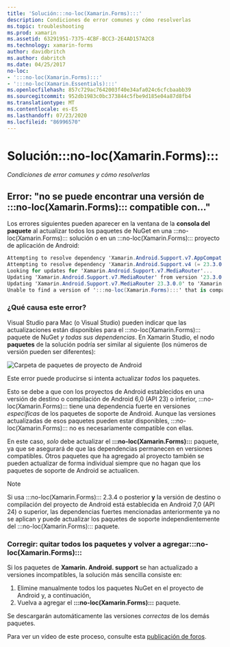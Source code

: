 ```yaml
---
title: 'Solución:::no-loc(Xamarin.Forms):::'
description: Condiciones de error comunes y cómo resolverlas
ms.topic: troubleshooting
ms.prod: xamarin
ms.assetid: 63291951-7375-4CBF-BCC3-2E4AD157A2C8
ms.technology: xamarin-forms
author: davidbritch
ms.author: dabritch
ms.date: 04/25/2017
no-loc:
- ':::no-loc(Xamarin.Forms):::'
- ':::no-loc(Xamarin.Essentials):::'
ms.openlocfilehash: 857c729ac7642003f40e34afa024c6cfcbaabb39
ms.sourcegitcommit: 952db1983c0bc373844c5fbe9d185e04a87d8fb4
ms.translationtype: MT
ms.contentlocale: es-ES
ms.lasthandoff: 07/23/2020
ms.locfileid: "86996570"
---
```

# <a name="troubleshooting-no-locxamarinforms"></a>Solución:::no-loc(Xamarin.Forms):::

_Condiciones de error comunes y cómo resolverlas_

## <a name="error-unable-to-find-a-version-of-no-locxamarinforms-compatible-with"></a>Error: "no se puede encontrar una versión de :::no-loc(Xamarin.Forms)::: compatible con..."

Los errores siguientes pueden aparecer en la ventana de la **consola del paquete** al actualizar todos los paquetes de NuGet en una :::no-loc(Xamarin.Forms)::: solución o en un :::no-loc(Xamarin.Forms)::: proyecto de aplicación de Android:

```csharp
Attempting to resolve dependency 'Xamarin.Android.Support.v7.AppCompat (= 23.3.0.0)'.
Attempting to resolve dependency 'Xamarin.Android.Support.v4 (= 23.3.0.0)'.
Looking for updates for 'Xamarin.Android.Support.v7.MediaRouter'...
Updating 'Xamarin.Android.Support.v7.MediaRouter' from version '23.3.0.0' to '23.3.1.0' in project 'Todo.Droid'.
Updating 'Xamarin.Android.Support.v7.MediaRouter 23.3.0.0' to 'Xamarin.Android.Support.v7.MediaRouter 23.3.1.0' failed.
Unable to find a version of ':::no-loc(Xamarin.Forms):::' that is compatible with 'Xamarin.Android.Support.v7.MediaRouter 23.3.0.0'.
```

### <a name="what-causes-this-error"></a>¿Qué causa este error?

Visual Studio para Mac (o Visual Studio) pueden indicar que las actualizaciones están disponibles para el :::no-loc(Xamarin.Forms)::: paquete de NuGet *y todas sus dependencias*. En Xamarin Studio, el nodo **paquetes** de la solución podría ser similar al siguiente (los números de versión pueden ser diferentes):

![Carpeta de paquetes de proyecto de Android](images/updates-available.png)

Este error puede producirse si intenta actualizar _todos_ los paquetes.

Esto se debe a que con los proyectos de Android establecidos en una versión de destino o compilación de Android 6,0 (API 23) o inferior, :::no-loc(Xamarin.Forms)::: tiene una dependencia fuerte en versiones *específicas* de los paquetes de soporte de Android. Aunque las versiones actualizadas de esos paquetes pueden estar disponibles, :::no-loc(Xamarin.Forms)::: no es necesariamente compatible con ellas.

En este caso, _solo_ debe actualizar el **:::no-loc(Xamarin.Forms):::** paquete, ya que se asegurará de que las dependencias permanecen en versiones compatibles. Otros paquetes que ha agregado al proyecto también se pueden actualizar de forma individual siempre que no hagan que los paquetes de soporte de Android se actualicen.

> [!NOTE]
> Si usa :::no-loc(Xamarin.Forms)::: 2.3.4 o posterior **y** la versión de destino o compilación del proyecto de Android está establecida en Android 7,0 (API 24) o superior, las dependencias fuertes mencionadas anteriormente ya no se aplican y puede actualizar los paquetes de soporte independientemente del :::no-loc(Xamarin.Forms)::: paquete.

### <a name="fix-remove-all-packages-and-re-add-no-locxamarinforms"></a>Corregir: quitar todos los paquetes y volver a agregar:::no-loc(Xamarin.Forms):::

Si los paquetes de **Xamarin. Android. support** se han actualizado a versiones incompatibles, la solución más sencilla consiste en:

1. Elimine manualmente todos los paquetes NuGet en el proyecto de Android y, a continuación,
2. Vuelva a agregar el **:::no-loc(Xamarin.Forms):::** paquete.

Se descargarán automáticamente las versiones *correctas* de los demás paquetes.

Para ver un vídeo de este proceso, consulte esta [publicación de foros](https://forums.xamarin.com/discussion/comment/170012/#Comment_170012).
